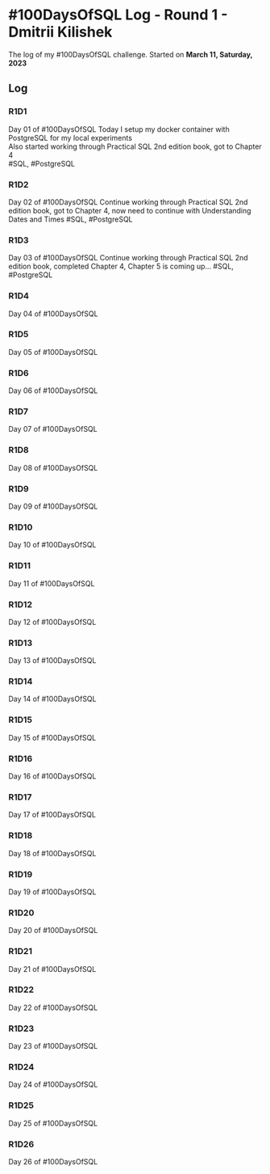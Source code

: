 # #100DaysOfSQL Log - Round 1 - Dmitrii Kilishek

The log of my #100DaysOfSQL challenge. Started on **March 11, Saturday, 2023**

## Log

<!--- 
Record format:

### R1D1 < Header format
Worked on what? What was the progress? Link to the sample.

--->

### R1D1 
Day 01 of #100DaysOfSQL 
Today I setup my docker container with PostgreSQL for my local experiments  
Also started working through Practical SQL 2nd edition book, got to Chapter 4  
#SQL, #PostgreSQL


### R1D2
Day 02 of #100DaysOfSQL 
Continue working through Practical SQL 2nd edition book, got to Chapter 4, 
now need to continue with Understanding Dates and Times
#SQL, #PostgreSQL

### R1D3
Day 03 of #100DaysOfSQL 
Continue working through Practical SQL 2nd edition book, completed Chapter 4, 
Chapter 5 is coming up...
#SQL, #PostgreSQL

### R1D4
Day 04 of #100DaysOfSQL 


### R1D5
Day 05 of #100DaysOfSQL 


### R1D6
Day 06 of #100DaysOfSQL 


### R1D7
Day 07 of #100DaysOfSQL 


### R1D8
Day 08 of #100DaysOfSQL 


### R1D9
Day 09 of #100DaysOfSQL 


### R1D10
Day 10 of #100DaysOfSQL 


### R1D11
Day 11 of #100DaysOfSQL 


### R1D12
Day 12 of #100DaysOfSQL 


### R1D13
Day 13 of #100DaysOfSQL 


### R1D14
Day 14 of #100DaysOfSQL 


### R1D15
Day 15 of #100DaysOfSQL 


### R1D16
Day 16 of #100DaysOfSQL 


### R1D17
Day 17 of #100DaysOfSQL 


### R1D18
Day 18 of #100DaysOfSQL 


### R1D19
Day 19 of #100DaysOfSQL 


### R1D20
Day 20 of #100DaysOfSQL 


### R1D21
Day 21 of #100DaysOfSQL 


### R1D22
Day 22 of #100DaysOfSQL 


### R1D23
Day 23 of #100DaysOfSQL 


### R1D24
Day 24 of #100DaysOfSQL 


### R1D25
Day 25 of #100DaysOfSQL 


### R1D26
Day 26 of #100DaysOfSQL 
